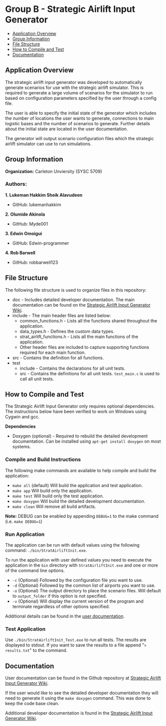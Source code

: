 # Group B - Strategic Airlift Input Generator

* [Application Overview](#application-overview)
* [Group Information](#group-information)
* [File Structure](#file-structure)
* [How to Compile and Test](#how-to-compile-and-test)
* [Documentation](#documentation)

## Application Overview

The strategic airlift input generator was developed to automatically generate scenarios for use with the strategic airlift simulator.  This is required to generate a large volume of scenarios for the simulator to run based on configuration parameters specified by the user through a config file.

The user is able to specify the initial state of the generator which includes the number of locations the user wants to generate, connections to main logistic bases and the number of scenarios to generate. Further details about the initial state are located in the user documentation.

The generator will output scenario configuration files which the strategic airlift simulator can use to run simulations. 

## Group Information

**Organization:** Carleton Unviersity (SYSC 5709)

### Authors:

**1. Lukeman Hakkim Sheik Alavudeen**

 - GitHub: lukemanhakkim

**2. Olumide Akinola**

 - GitHub: Myde001

**3. Edwin Omoigui**

 - GitHub: Edwin-programmer

**4. Rob Barwell**

 - GitHub: robbarwell123

## File Structure

The following file structure is used to organize files in this repository:

* doc - Includes detailed developer documentation.  The main documentation can be found on the [Strategic Airlift Input Generator Wiki](https://github.com/robbarwell123/GroupB_StratAirlift/wiki).
* include - The main header files are listed below:
  * common_functions.h - Lists all the functions shared throughout the application.
  * data_types.h - Defines the custom data types.
  * strat\_airlift\_functions.h - Lists all the main functions of the application.
  * Other header files are included to capture supporting functions required for each main function. 
* src - Contains the definition for all functions.
* test
  * include - Contains the declarations for all unit tests.
  * src - Contains the definitions for all unit tests.  `test_main.c` is used to call all unit tests.

## How to Compile and Test

The Strategic Airlift Input Generator only requires optional dependencies.  The instructions below have been verified to work on Windows using Cygwin and gcc.

**Dependencies**

* Doxygen (optional) - Required to rebuild the detailed development documentation.  Can be installed using `apt-get install doxygen` on most systems.

### Compile and Build Instructions

The following make commands are available to help compile and build the application:

* `make all` (default) Will build the application and test application.
* `make app` Will build only the application.
* `make test` Will build only the test application.
* `make doxygen` Will build the detailed development documentation.
* `make clean` Will remove all build artifacts.

**Note:** DEBUG can be enabled by appending `DEBUG=1` to the make command (i.e. `make DEBUG=1`)

### Run Application

The application can be run with default values using the following command: `./bin/StratAirliftInit.exe`.

To run the application with user defined values you need to execute the application in the `bin` directory with `StratAirliftInit.exe` and one or more of the command line options.

* `-c` (Optional) Followed by the configuration file you want to use.
* `-d` (Optional) Followed by the common list of airports you want to use.
* `-o` (Optional) The output directory to place the scenario files.  Will default to `output_folder` if this option is not specified.
* `-v` (Optional) Will display the current version of the program and terminate regardless of other options specified.

Additional details can be found in the [user documentation](https://github.com/robbarwell123/GroupB_StratAirlift/wiki).

### Test Application

Use `./bin/StratAirliftInit_Test.exe` to run all tests.  The results are displayed to stdout.  If you want to save the results to a file append "`> results.txt`" to the command.

## Documentation

User documentation can be found in the Github repository at [Strategic Airlift Input Generator Wiki](https://github.com/robbarwell123/GroupB_StratAirlift/wiki).

If the user would like to see the detailed developer documentation they will need to generate it using the `make doxygen` command.  This was done to keep the code base clean.

Additional developer documentation is found in the [Strategic Airlift Input Generator Wiki](https://github.com/robbarwell123/GroupB_StratAirlift/wiki).

